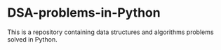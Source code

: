 # DSA-problems-in-Python
This is a repository containing data structures and algorithms problems solved in Python. 
